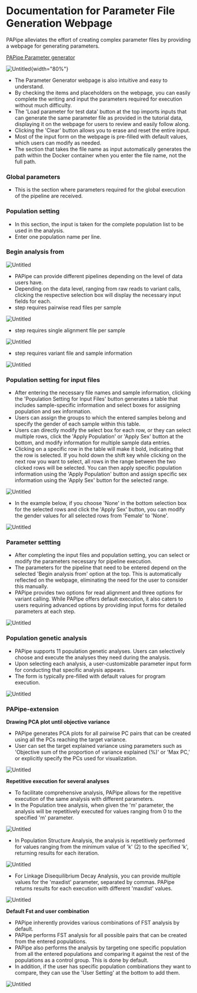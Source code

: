 # Documentation for Parameter File Generation Webpage

PAPipe alleviates the effort of creating complex parameter files by providing a webpage for generating parameters.

[PAPipe Parameter generator](http://bioinfo.konkuk.ac.kr/PAPipe/parameter_builder/index.html)

![Untitled](../figures/fig_pg1.png){width="80%"}

- The Parameter Generator webpage is also intuitive and easy to understand.
- By checking the items and placeholders on the webpage, you can easily complete the writing and input the parameters required for execution without much difficulty.
- The 'Load parameter for test data' button at the top imports inputs that can generate the same parameter file as provided in the tutorial data, displaying it on the webpage for users to review and easily follow along.
- Clicking the 'Clear' button allows you to erase and reset the entire input.
- Most of the input form on the webpage is pre-filled with default values, which users can modify as needed.
- The section that takes the file name as input automatically generates the path within the Docker container when you enter the file name, not the full path.

### Global parameters

- This is the section where parameters required for the global execution of the pipeline are received.

### Population setting

- In this section, the input is taken for the complete population list to be used in the analysis.
- Enter one population name per line.

### Begin analysis from

![Untitled](../figures/fig_pg2.png)

- PAPipe can provide different pipelines depending on the level of data users have.
- Depending on the data level, ranging from raw reads to variant calls, clicking the respective selection box will display the necessary input fields for each.
- <From read QC or mapping> step requires pairwise read files per sample

![Untitled](../figures/fig_pg3.png)

- <From variant calling> step requires single alignment file per sample

![Untitled](../figures/fig_pg3.png)

- <From population genetic analyses> step requires variant file and sample information

![Untitled](../figures/fig_pg4.png)

### Population setting for input files

- After entering the necessary file names and sample information, clicking the 'Population Setting for Input Files' button generates a table that includes sample-specific information and select boxes for assigning population and sex information.
- Users can assign the groups to which the entered samples belong and specify the gender of each sample within this table.
- Users can directly modify the select box for each row, or they can select multiple rows, click the 'Apply Population' or 'Apply Sex' button at the bottom, and modify information for multiple sample data entries.
- Clicking on a specific row in the table will make it bold, indicating that the row is selected. If you hold down the shift key while clicking on the next row you want to select, all rows in the range between the two clicked rows will be selected. You can then apply specific population information using the 'Apply Population' button and assign specific sex information using the 'Apply Sex' button for the selected range.

![Untitled](../figures/fig_pg5.png)

- In the example below, if you choose 'None' in the bottom selection box for the selected rows and click the 'Apply Sex' button, you can modify the gender values for all selected rows from 'Female' to 'None'.

![Untitled](../figures/fig_pg6.png)

### Parameter settting

- After completing the input files and population setting, you can select or modify the parameters necessary for pipeline execution.
- The parameters for the pipeline that need to be entered depend on the selected 'Begin analysis from' option at the top. This is automatically reflected on the webpage, eliminating the need for the user to consider this manually.
- PAPipe provides two options for read alignment and three options for variant calling. While PAPipe offers default execution, it also caters to users requiring advanced options by providing input forms for detailed parameters at each step.

![Untitled](../figures/fig_pg7.png)

### Population genetic analysis

- PAPipe supports 11 population genetic analyses. Users can selectively choose and execute the analyses they need during the analysis.
- Upon selecting each analysis, a user-customizable parameter input form for conducting that specific analysis appears.
- The form is typically pre-filled with default values for program execution.

![Untitled](../figures/fig_pg8.png)

### PAPipe-extension

**Drawing PCA plot until objective variance**

- PAPipe generates PCA plots for all pairwise PC pairs that can be created using all the PCs reaching the target variance.
- User can set the target explained variance using parameters such as 'Objective sum of the proportion of variance explained (%)' or 'Max PC,' or explicitly specify the PCs used for visualization.

![Untitled](../figures/fig_pg9.png)

**Repetitive execution for several analyses**

- To facilitate comprehensive analysis, PAPipe allows for the repetitive execution of the same analysis with different parameters.
- In the Population tree analysis, when given the 'm' parameter, the analysis will be repetitively executed for values ranging from 0 to the specified 'm' parameter.

![Untitled](../figures/fig_pg10.png)

- In Population Structure Analysis, the analysis is repetitively performed for values ranging from the minimum value of 'k' (2) to the specified 'k', returning results for each iteration.

![Untitled](../figures/fig_pg11.png)

- For Linkage Disequilibrium Decay Analysis, you can provide multiple values for the 'maxdist' parameter, separated by commas. PAPipe returns results for each execution with different 'maxdist' values.

![Untitled](../figures/fig_pg12.png)

**Default Fst and user combination**

- PAPipe inherently provides various combinations of FST analysis by default.
- PAPipe performs FST analysis for all possible pairs that can be created from the entered populations.
- PAPipe also performs the analysis by targeting one specific population from all the entered populations and comparing it against the rest of the populations as a control group. This is done by default.
- In addition, if the user has specific population combinations they want to compare, they can use the 'User Setting' at the bottom to add them.

![Untitled](../figures/fig_pg13.png)
